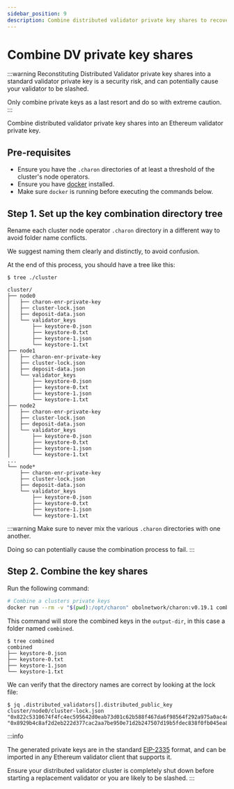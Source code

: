 ```yaml
---
sidebar_position: 9
description: Combine distributed validator private key shares to recover the validator private key.
---
```


# Combine DV private key shares

:::warning
Reconstituting Distributed Validator private key shares into a standard validator private key is a security risk, and can potentially cause your validator to be slashed.

Only combine private keys as a last resort and do so with extreme caution.
:::

Combine distributed validator private key shares into an Ethereum validator private key.

## Pre-requisites

- Ensure you have the `.charon` directories of at least a threshold of the cluster's node operators.
- Ensure you have [docker](https://docs.docker.com/engine/install/) installed.
- Make sure `docker` is running before executing the commands below.

## Step 1. Set up the key combination directory tree

Rename each cluster node operator `.charon` directory in a different way to avoid folder name conflicts.

We suggest naming them clearly and distinctly, to avoid confusion.

At the end of this process, you should have a tree like this:

```shell
$ tree ./cluster

cluster/
├── node0
│   ├── charon-enr-private-key
│   ├── cluster-lock.json
│   ├── deposit-data.json
│   └── validator_keys
│       ├── keystore-0.json
│       ├── keystore-0.txt
│       ├── keystore-1.json
│       └── keystore-1.txt
├── node1
│   ├── charon-enr-private-key
│   ├── cluster-lock.json
│   ├── deposit-data.json
│   └── validator_keys
│       ├── keystore-0.json
│       ├── keystore-0.txt
│       ├── keystore-1.json
│       └── keystore-1.txt
├── node2
│   ├── charon-enr-private-key
│   ├── cluster-lock.json
│   ├── deposit-data.json
│   └── validator_keys
│       ├── keystore-0.json
│       ├── keystore-0.txt
│       ├── keystore-1.json
│       └── keystore-1.txt
...
└── node*
    ├── charon-enr-private-key
    ├── cluster-lock.json
    ├── deposit-data.json
    └── validator_keys
        ├── keystore-0.json
        ├── keystore-0.txt
        ├── keystore-1.json
        └── keystore-1.txt
```

:::warning
Make sure to never mix the various `.charon` directories with one another.

Doing so can potentially cause the combination process to fail.
:::

## Step 2. Combine the key shares

Run the following command:

```sh
# Combine a clusters private keys
docker run --rm -v "$(pwd):/opt/charon" obolnetwork/charon:v0.19.1 combine --cluster-dir /opt/charon/cluster --output-dir /opt/charon/combined
```

This command will store the combined keys in the `output-dir`, in this case a folder named `combined`.
 
```shell
$ tree combined
combined
├── keystore-0.json
├── keystore-0.txt
├── keystore-1.json
└── keystore-1.txt
```

We can verify that the directory names are correct by looking at the lock file:

```shell
$ jq .distributed_validators[].distributed_public_key  cluster/node0/cluster-lock.json
"0x822c5310674f4fc4ec595642d0eab73d01c62b588f467da6f98564f292a975a0ac4c3a10f1b3a00ccc166a28093c2dcd"
"0x8929b4c8af2d2eb222d377cac2aa7be950e71d2b247507d19b5fdec838f0fb045ea8910075f191fd468da4be29690106"
```

:::info

The generated private keys are in the standard [EIP-2335](https://github.com/ethereum/EIPs/blob/master/EIPS/eip-2335.md) format, and can be imported in any Ethereum validator client that supports it.

Ensure your distributed validator cluster is completely shut down before starting a replacement validator or you are likely to be slashed.
:::
